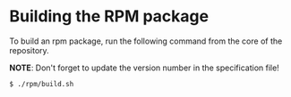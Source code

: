 # Building the RPM package

To build an rpm package, run the following command from the core of the repository.

**NOTE**: Don't forget to update the version number in the specification file!

```
$ ./rpm/build.sh
```

